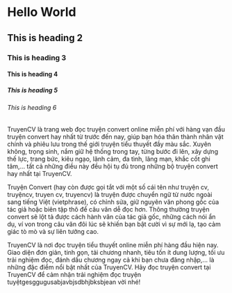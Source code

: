 

<html>
<body>
<h1>Hello World</h1>
<h2>This is heading 2</h2>
<h3>This is heading 3</h3>
<h4>This is heading 4</h4>
<h5>This is heading 5</h5>
<h6>This is heading 6</h6>
<p>TruyenCV là trang web đọc truyện convert online miễn phí với hàng vạn đầu truyện convert hay nhất từ trước đến nay, giúp bạn hóa thân thành nhân vật chính và phiêu lưu trong thế giới truyện tiểu thuyết đầy màu sắc. Xuyên không, trọng sinh, nắm giữ hệ thống trong tay, từng bước đi lên, xây dựng thế lực, trang bức, kiêu ngạo, lãnh cảm, đa tình, lãng mạn, khắc cốt ghi tâm,... tất cả những điều này đều hội tụ đủ trong những bộ truyện convert hay nhất tại TruyenCV.

Truyện Convert (hay còn được gọi tắt với một số cái tên như truyện cv, truyệncv, truyen cv, truyencv) là truyện được chuyển ngữ từ nước ngoài sang tiếng Việt (vietphrase), có chỉnh sửa, giữ nguyên văn phong gốc của tác giả hoặc biên tập thô để câu văn dễ đọc hơn. Thông thường truyện convert sẽ lột tả được cách hành văn của tác giả gốc, những cách nói ẩn dụ, ví von trong câu văn đôi lúc sẽ khiến bạn bật cười vì sự mới lạ, tạo cảm giác tò mò và sự liên tưởng cao.

TruyenCV là nơi đọc truyện tiểu thuyết online miễn phí hàng đầu hiện nay. Giao diện đơn giản, tinh gọn, tải chương nhanh, tiêu tốn ít dung lượng, tối ưu trải nghiệm đọc, đánh dấu chương ngay cả khi bạn chưa đăng nhập,... là những đặc điểm nổi bật nhất của TruyenCV. Hãy đọc truyện convert tại TruyenCV để cảm nhận trải nghiệm đọc truyện tuyệtgesggugusabjavbjsdbhjbksbjean vời nhé!</p>
</body>
</html>
